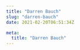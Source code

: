 ```yaml
---
title: "Darren Bauch"
slug: "darren-bauch"
date: 2021-02-20T06:51:34Z

meta:
  title: "Darren Bauch"
---
```


